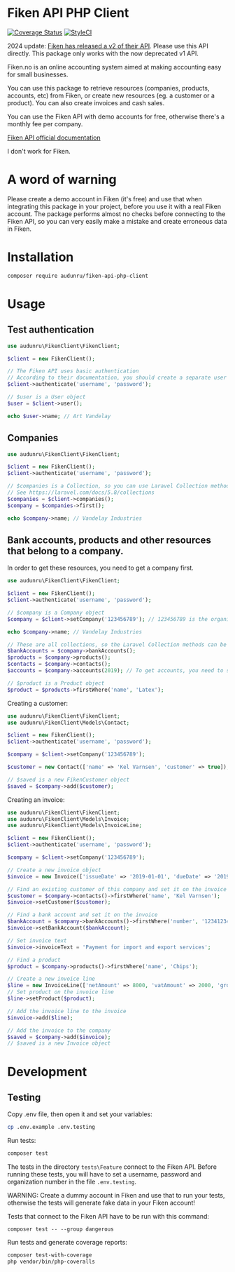 # Fiken API PHP Client

[![Coverage Status](https://coveralls.io/repos/github/audunru/fiken-api-php-client/badge.svg?branch=master)](https://coveralls.io/github/audunru/fiken-api-php-client?branch=master)
[![StyleCI](https://github.styleci.io/repos/189643149/shield?branch=master)](https://github.styleci.io/repos/189643149)

2024 update: [Fiken has released a v2 of their API](https://api.fiken.no/api/v2/docs/). Please use this API directly. This package only works with the now deprecated v1 API.

Fiken.no is an online accounting system aimed at making accounting easy for small businesses.

You can use this package to retrieve resources (companies, products, accounts, etc) from Fiken, or create new resources (eg. a customer or a product). You can also create invoices and cash sales.

You can use the Fiken API with demo accounts for free, otherwise there's a monthly fee per company.

[Fiken API official documentation](https://fiken.no/api/doc/)

I don't work for Fiken.

# A word of warning

Please create a demo account in Fiken (it's free) and use that when integrating this package in your project, before you use it with a real Fiken account. The package performs almost no checks before connecting to the Fiken API, so you can very easily make a mistake and create erroneous data in Fiken.

# Installation

```bash
composer require audunru/fiken-api-php-client
```

# Usage

## Test authentication

```php
use audunru\FikenClient\FikenClient;

$client = new FikenClient();

// The Fiken API uses basic authentication
// According to their documentation, you should create a separate user for accessing the API
$client->authenticate('username', 'password');

// $user is a User object
$user = $client->user();

echo $user->name; // Art Vandelay
```

## Companies

```php
use audunru\FikenClient\FikenClient;

$client = new FikenClient();
$client->authenticate('username', 'password');

// $companies is a Collection, so you can use Laravel Collection methods to filter or get etc.
// See https://laravel.com/docs/5.8/collections
$companies = $client->companies();
$company = $companies->first();

echo $company->name; // Vandelay Industries
```

## Bank accounts, products and other resources that belong to a company.

In order to get these resources, you need to get a company first.

```php
use audunru\FikenClient\FikenClient;

$client = new FikenClient();
$client->authenticate('username', 'password');

// $company is a Company object
$company = $client->setCompany('123456789'); // 123456789 is the organization number

echo $company->name; // Vandelay Industries

// These are all collections, so the Laravel Collection methods can be used on them
$bankAccounts = $company->bankAccounts();
$products = $company->products();
$contacts = $company->contacts();
$accounts = $company->accounts(2019); // To get accounts, you need to set a year

// $product is a Product object
$product = $products->firstWhere('name', 'Latex');
```

Creating a customer:

```php
use audunru\FikenClient\FikenClient;
use audunru\FikenClient\Models\Contact;

$client = new FikenClient();
$client->authenticate('username', 'password');

$company = $client->setCompany('123456789');

$customer = new Contact(['name' => 'Kel Varnsen', 'customer' => true]);

// $saved is a new FikenCustomer object
$saved = $company->add($customer);
```

Creating an invoice:

```php
use audunru\FikenClient\FikenClient;
use audunru\FikenClient\Models\Invoice;
use audunru\FikenClient\Models\InvoiceLine;

$client = new FikenClient();
$client->authenticate('username', 'password');

$company = $client->setCompany('123456789');

// Create a new invoice object
$invoice = new Invoice(['issueDate' => '2019-01-01', 'dueDate' => '2019-01-15']);

// Find an existing customer of this company and set it on the invoice
$customer = $company->contacts()->firstWhere('name', 'Kel Varnsen');
$invoice->setCustomer($customer);

// Find a bank account and set it on the invoice
$bankAccount = $company->bankAccounts()->firstWhere('number', '12341234999');
$invoice->setBankAccount($bankAccount);

// Set invoice text
$invoice->invoiceText = 'Payment for import and export services';

// Find a product
$product = $company->products()->firstWhere('name', 'Chips');

// Create a new invoice line
$line = new InvoiceLine(['netAmount' => 8000, 'vatAmount' => 2000, 'grossAmount' => 10000]);
// Set product on the invoice line
$line->setProduct($product);

// Add the invoice line to the invoice
$invoice->add($line);

// Add the invoice to the company
$saved = $company->add($invoice);
// $saved is a new Invoice object
```

# Development

## Testing

Copy .env file, then open it and set your variables:

```bash
cp .env.example .env.testing
```

Run tests:

```bash
composer test
```

The tests in the directory `tests\Feature` connect to the Fiken API. Before running these tests, you will have to set a username, password and organization number in the file `.env.testing`.

WARNING: Create a dummy account in Fiken and use that to run your tests, otherwise the tests will generate fake data in your Fiken account!

Tests that connect to the Fiken API have to be run with this command:

```
composer test -- --group dangerous
```

Run tests and generate coverage reports:

```bash
composer test-with-coverage
php vendor/bin/php-coveralls
```
